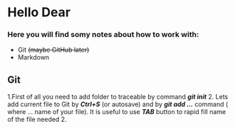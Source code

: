 # Hello Dear
### Here you will find somу notes about how to work with:
* Git ~~(maybe GitHub later)~~
* Markdown

## Git
1.First of all you need to add folder to traceable by command **_git init_**
2. 
Lets add current file to Git by **_Ctrl+S_** (or autosave) and by **_git add ..._** command ( where ... name of your file). It is useful to use **_TAB_** button to rapid fill name of the file needed
2. 